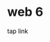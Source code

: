 <h1>web 6</h1>
<a href="https://raffneptune.github.io/project6/index.html" style="color: black; text-decoration: none;">tap link</a>
